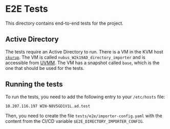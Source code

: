 # E2E Tests

This directory contains end-to-end tests for the project.

## Active Directory

The tests require an Active Directory to run. There is a VM in the KVM host
[`skurup`](skurup.knut.univention.de). The VM is called `nubus_W2k19AD_directory_importer`
and is accessible from [UVMM](https://uvmm.knut.univention.de/). The VM has a
snapshot called `base`, which is the one that should be used for the tests.

## Running the tests

To run the tests, you need to add the following entry to your `/etc/hosts` file:

```
10.207.116.197 WIN-N8V5GD1V1L.ad.test
```

Then, you need to create the file `tests/e2e/importer-config.yaml` with the
content from the CI/CD variable `$E2E_DIRECTORY_IMPORTER_CONFIG`.
